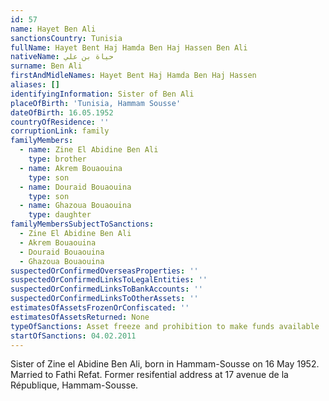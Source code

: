 ```yaml
---
id: 57
name: Hayet Ben Ali
sanctionsCountry: Tunisia
fullName: Hayet Bent Haj Hamda Ben Haj Hassen Ben Ali
nativeName: حياة بن علي
surname: Ben Ali
firstAndMidleNames: Hayet Bent Haj Hamda Ben Haj Hassen
aliases: []
identifyingInformation: Sister of Ben Ali
placeOfBirth: 'Tunisia, Hammam Sousse'
dateOfBirth: 16.05.1952
countryOfResidence: ''
corruptionLink: family
familyMembers:
  - name: Zine El Abidine Ben Ali
    type: brother
  - name: Akrem Bouaouina
    type: son
  - name: Douraid Bouaouina
    type: son
  - name: Ghazoua Bouaouina
    type: daughter
familyMembersSubjectToSanctions:
  - Zine El Abidine Ben Ali
  - Akrem Bouaouina
  - Douraid Bouaouina
  - Ghazoua Bouaouina
suspectedOrConfirmedOverseasProperties: ''
suspectedOrConfirmedLinksToLegalEntities: ''
suspectedOrConfirmedLinksToBankAccounts: ''
suspectedOrConfirmedLinksToOtherAssets: ''
estimatesOfAssetsFrozenOrConfiscated: ''
estimatesOfAssetsReturned: None
typeOfSanctions: Asset freeze and prohibition to make funds available
startOfSanctions: 04.02.2011
---
```

Sister of Zine el Abidine Ben Ali, born in Hammam-Sousse on 16 May 1952. Married 
to Fathi Refat. Former resifential address at 17 avenue de la République, 
Hammam-Sousse.
